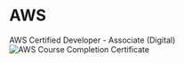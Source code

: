 # AWS
AWS Certified Developer - Associate (Digital)
![AWS Course Completion Certificate](https://user-images.githubusercontent.com/87849366/187058169-645c7bf8-f5d7-46cf-8104-296aac14b3b9.jpg)

